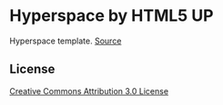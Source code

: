 
# Hyperspace by HTML5 UP

Hyperspace template. [Source](https://html5up.net/hyperspace)

## License

[Creative Commons Attribution 3.0 License](https://html5up.net/license)
